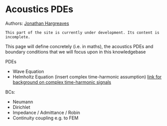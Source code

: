 # Acoustics PDEs
Authors: [Jonathan Hargreaves](https://knowledgebase.acoustics.ac.uk/community/bios.html#jonathan-hargreaves)

```{warning}
This part of the site is currently under development. Its content is incomplete.
```

This page will define concretely (i.e. in maths), the acoustics PDEs and boundary conditions that we will focus upon in this knowledgebase

PDEs
* Wave Equation
* Helmholtz Equation (insert complex time-harmonic assumption) [link for background on complex time-harmonic signals](https://youtu.be/tBk-sDXRCQ8)

BCs:
* Neumann
* Dirichlet
* Impedance / Admittance / Robin
* Continuity coupling e.g. to FEM
